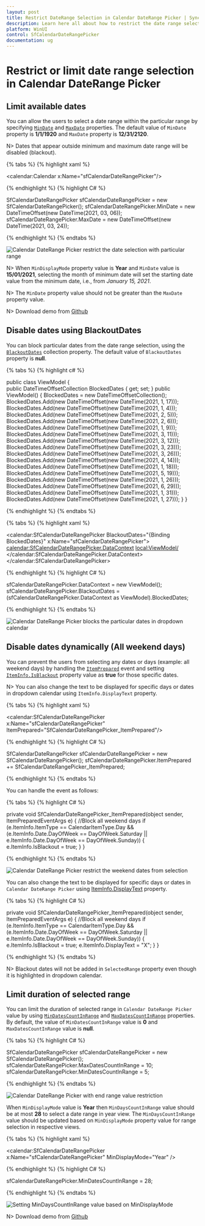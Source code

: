 ```yaml
---
layout: post
title: Restrict DateRange Selection in Calendar DateRange Picker | Syncfusion
description: Learn here all about how to restrict the date range selection in WinUI Calendar DateRange Picker (SfCalendarDateRangePicker) control and more.
platform: WinUI
control: SfCalendarDateRangePicker
documentation: ug
---
```


# Restrict or limit date range selection in Calendar DateRange Picker

## Limit available dates

You can allow the users to select a date range within the particular range by specifying [`MinDate`](https://help.syncfusion.com/cr/winui/Syncfusion.UI.Xaml.Calendar.SfCalendarDateRangePicker.html#Syncfusion_UI_Xaml_Calendar_SfCalendarDateRangePicker_MinDate) and [`MaxDate`](https://help.syncfusion.com/cr/winui/Syncfusion.UI.Xaml.Calendar.SfCalendarDateRangePicker.html#Syncfusion_UI_Xaml_Calendar_SfCalendarDateRangePicker_MaxDate) properties. The default value of `MinDate` property is **1/1/1920** and `MaxDate` property is **12/31/2120**.

N> Dates that appear outside minimum and maximum date range will be disabled (blackout).

{% tabs %}
{% highlight xaml %}

<calendar:Calendar x:Name="sfCalendarDateRangePicker"/>

{% endhighlight  %}
{% highlight C# %}

SfCalendarDateRangePicker sfCalendarDateRangePicker = new SfCalendarDateRangePicker();
sfCalendarDateRangePicker.MinDate = new DateTimeOffset(new DateTime(2021, 03, 06));
sfCalendarDateRangePicker.MaxDate = new DateTimeOffset(new DateTime(2021, 03, 24));

{% endhighlight %}
{% endtabs %}

![Calendar DateRange Picker restrict the date selection with particular range](Getting-Started_images/MinMaxdate.png)

N> When `MinDisplayMode` property value is **Year** and `MinDate` value is **15/01/2021**, selecting the month of minimum date will set the starting date value from the minimum date, i.e., from *January 15, 2021*.

N> The `MinDate` property value should not be greater than the `MaxDate` property value.

N> Download demo from [Github](https://github.com/SyncfusionExamples/syncfusion-winui-tools-calendar-daterange-picker-examples/tree/main/Samples/Restriction)

## Disable dates using BlackoutDates

You can block particular dates from the date range selection, using the [`BlackoutDates`](https://help.syncfusion.com/cr/winui/Syncfusion.UI.Xaml.Calendar.SfCalendarDateRangePicker.html#Syncfusion_UI_Xaml_Calendar_SfCalendarDateRangePicker_BlackoutDates) collection property. The default value of `BlackoutDates` property is **null**.

{% tabs %}
{% highlight c# %}

public class ViewModel
{       
    public DateTimeOffsetCollection BlockedDates { get; set; }
    public ViewModel()
    {
        BlockedDates = new DateTimeOffsetCollection();
        BlockedDates.Add(new DateTimeOffset(new DateTime(2021, 1, 17)));
        BlockedDates.Add(new DateTimeOffset(new DateTime(2021, 1, 4)));
        BlockedDates.Add(new DateTimeOffset(new DateTime(2021, 2, 5)));
        BlockedDates.Add(new DateTimeOffset(new DateTime(2021, 2, 6)));
        BlockedDates.Add(new DateTimeOffset(new DateTime(2021, 1, 9)));
        BlockedDates.Add(new DateTimeOffset(new DateTime(2021, 3, 11)));
        BlockedDates.Add(new DateTimeOffset(new DateTime(2021, 3, 12)));
        BlockedDates.Add(new DateTimeOffset(new DateTime(2021, 3, 23)));
        BlockedDates.Add(new DateTimeOffset(new DateTime(2021, 3, 26)));
        BlockedDates.Add(new DateTimeOffset(new DateTime(2021, 4, 14)));
        BlockedDates.Add(new DateTimeOffset(new DateTime(2021, 1, 18)));
        BlockedDates.Add(new DateTimeOffset(new DateTime(2021, 5, 19)));
        BlockedDates.Add(new DateTimeOffset(new DateTime(2021, 1, 26)));
        BlockedDates.Add(new DateTimeOffset(new DateTime(2021, 6, 29)));
        BlockedDates.Add(new DateTimeOffset(new DateTime(2021, 1, 31)));
        BlockedDates.Add(new DateTimeOffset(new DateTime(2021, 1, 27)));
    }
}

{% endhighlight  %}
{% endtabs %}

{% tabs %}
{% highlight xaml %}

<calendar:SfCalendarDateRangePicker BlackoutDates="{Binding BlockedDates}" 
                     x:Name="sfCalendarDateRangePicker">
    <calendar:SfCalendarDateRangePicker.DataContext>
        <local:ViewModel/>
    </calendar:SfCalendarDateRangePicker.DataContext>
</calendar:SfCalendarDateRangePicker>

{% endhighlight  %}
{% highlight C# %}

sfCalendarDateRangePicker.DataContext = new ViewModel();
sfCalendarDateRangePicker.BlackoutDates = (sfCalendarDateRangePicker.DataContext as ViewModel).BlockedDates;

{% endhighlight  %}
{% endtabs %}

![Calendar DateRange Picker blocks the particular dates in dropdown calendar](Getting-Started_images/BlackoutDates.png)

## Disable dates dynamically (All weekend days)

You can prevent the users from selecting any dates or days (example: all weekend days) by handling the [`ItemPrepared`](https://help.syncfusion.com/cr/winui/Syncfusion.UI.Xaml.Calendar.SfCalendarDateRangePicker.html#Syncfusion_UI_Xaml_Calendar_SfCalendarDateRangePicker_ItemPrepared) event and setting [`ItemInfo.IsBlackout`](https://help.syncfusion.com/cr/winui/Syncfusion.UI.Xaml.Calendar.CalendarItemInfo.html#Syncfusion_UI_Xaml_Calendar_CalendarItemInfo_IsBlackout) property value as **true** for those specific dates.

N> You can also change the text to be displayed for specific days or dates in dropdown calendar using `ItemInfo.DisplayText` property.  

{% tabs %}
{% highlight xaml %}

<calendar:SfCalendarDateRangePicker x:Name="sfCalendarDateRangePicker"
                                    ItemPrepared="SfCalendarDateRangePicker_ItemPrepared"/>

{% endhighlight %}
{% highlight C# %}

SfCalendarDateRangePicker sfCalendarDateRangePicker = new SfCalendarDateRangePicker();
sfCalendarDateRangePicker.ItemPrepared += SfCalendarDateRangePicker_ItemPrepared;

{% endhighlight %}
{% endtabs %}

You can handle the event as follows:

{% tabs %}
{% highlight C# %}

private void SfCalendarDateRangePicker_ItemPrepared(object sender, ItemPreparedEventArgs e)
{
    //Block all weekend days
    if (e.ItemInfo.ItemType == CalendarItemType.Day &&
        (e.ItemInfo.Date.DayOfWeek == DayOfWeek.Saturday ||
        e.ItemInfo.Date.DayOfWeek == DayOfWeek.Sunday))
    {
        e.ItemInfo.IsBlackout = true;
    }
}

{% endhighlight %}
{% endtabs %}

![Calendar DateRange Picker restrict the weekend dates from selection](Getting-Started_images/blockweekend.png)

You can also change the text to be displayed for specific days or dates in `Calendar DateRange Picker` using [ItemInfo.DisplayText](https://help.syncfusion.com/cr/winui/Syncfusion.UI.Xaml.Calendar.CalendarItemInfo.html#Syncfusion_UI_Xaml_Calendar_CalendarItemInfo_DisplayText) property. 

{% tabs %}
{% highlight C# %}

private void SfCalendarDateRangePicker_ItemPrepared(object sender, ItemPreparedEventArgs e)
{
    //Block all weekend days
    if (e.ItemInfo.ItemType == CalendarItemType.Day &&
        (e.ItemInfo.Date.DayOfWeek == DayOfWeek.Saturday ||
        e.ItemInfo.Date.DayOfWeek == DayOfWeek.Sunday))
    {
        e.ItemInfo.IsBlackout = true;
        e.ItemInfo.DisplayText = "X";
    }
}

{% endhighlight %}
{% endtabs %}

N> Blackout dates will not be added in `SelectedRange` property even though it is highlighted in dropdown calendar.

## Limit duration of selected range

You can limit the duration of selected range in `Calendar DateRange Picker` value by using [`MinDatesCountInRange`](https://help.syncfusion.com/cr/winui/Syncfusion.UI.Xaml.Calendar.SfCalendarDateRangePicker.html#Syncfusion_UI_Xaml_Calendar_SfCalendarDateRangePicker_MinDatesCountInRange) and [`MaxDatesCountInRange`](https://help.syncfusion.com/cr/winui/Syncfusion.UI.Xaml.Calendar.SfCalendarDateRangePicker.html#Syncfusion_UI_Xaml_Calendar_SfCalendarDateRangePicker_MaxDatesCountInRange) properties. By default, the value of `MinDatesCountInRange` value is **0** and `MaxDatesCountInRange` value is **null**.

{% tabs %}
{% highlight C# %}

SfCalendarDateRangePicker sfCalendarDateRangePicker = new SfCalendarDateRangePicker();
sfCalendarDateRangePicker.MaxDatesCountInRange = 10;
sfCalendarDateRangePicker.MinDatesCountInRange = 5;

{% endhighlight  %}
{% endtabs %}

![Calendar DateRange Picker with end range value restriction](Getting-Started_images/Selection-By-DayCount.png)

When `MinDisplayMode` value is **Year** then `MinDaysCountInRange` value should be at most **28** to select a date range in year view. The `MinDaysCountInRange` value should be updated based on `MinDisplayMode` property value for range selection in respective views. 

{% tabs %}
{% highlight xaml %}

<calendar:SfCalendarDateRangePicker x:Name="sfCalendarDateRangePicker" MinDisplayMode="Year" />

{% endhighlight  %}
{% highlight C# %}

sfCalendarDateRangePicker.MinDatesCountInRange = 28;

{% endhighlight  %}
{% endtabs %}

![Setting MinDaysCountInRange value based on MinDisplayMode](Navigate-Between-Views_images/mindisplaymode-mindayscountinrange.png)

N> Download demo from [Github](https://github.com/SyncfusionExamples/syncfusion-winui-tools-calendar-daterange-picker-examples/blob/main/Samples/Selection/Selection)


